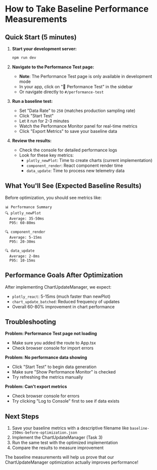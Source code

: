 # How to Take Baseline Performance Measurements

## Quick Start (5 minutes)

1. **Start your development server:**
   ```bash
   npm run dev
   ```

2. **Navigate to the Performance Test page:**
   - **Note**: The Performance Test page is only available in development mode
   - In your app, click on "🚀 Performance Test" in the sidebar
   - Or navigate directly to `#/performance-test`

3. **Run a baseline test:**
   - Set "Data Rate" to `250` (matches production sampling rate)
   - Click "Start Test" 
   - Let it run for 2-3 minutes
   - Watch the Performance Monitor panel for real-time metrics
   - Click "Export Metrics" to save your baseline data

4. **Review the results:**
   - Check the console for detailed performance logs
   - Look for these key metrics:
     - `plotly_newPlot`: Time to create charts (current implementation)
     - `component_render`: React component render time
     - `data_update`: Time to process new telemetry data

## What You'll See (Expected Baseline Results)

Before optimization, you should see metrics like:

```
📊 Performance Summary
🔍 plotly_newPlot
  Average: 35-50ms
  P95: 60-80ms
  
🔍 component_render  
  Average: 5-15ms
  P95: 20-30ms
  
🔍 data_update
  Average: 2-8ms
  P95: 10-15ms
```

## Performance Goals After Optimization

After implementing ChartUpdateManager, we expect:
- `plotly_react`: 5-15ms (much faster than newPlot)
- `chart_update_batched`: Reduced frequency of updates
- Overall 60-80% improvement in chart performance

## Troubleshooting

**Problem: Performance Test page not loading**
- Make sure you added the route to App.tsx
- Check browser console for import errors

**Problem: No performance data showing**
- Click "Start Test" to begin data generation
- Make sure "Show Performance Monitor" is checked
- Try refreshing the metrics manually

**Problem: Can't export metrics**
- Check browser console for errors
- Try clicking "Log to Console" first to see if data exists

## Next Steps

1. Save your baseline metrics with a descriptive filename like `baseline-250ms-before-optimization.json`
2. Implement the ChartUpdateManager (Task 3)
3. Run the same test with the optimized implementation
4. Compare the results to measure improvement

The baseline measurements will help us prove that our ChartUpdateManager optimization actually improves performance!